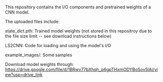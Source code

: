 This repository contains the I/O components and pretrained weights of a CNN model.


The uploaded files include:

state_dict.pth: Trained model weights (not stored in this repositroy due to the file size limit -- see download instructions below)

LS2CNN: Code for loading and using the model's I/O

example_images/: Some samples




Download model weights through:
https://drive.google.com/file/d/1BRwv77bXhqh_p6gpTHxmODYBoSov5lAi/view?usp=drive_link
